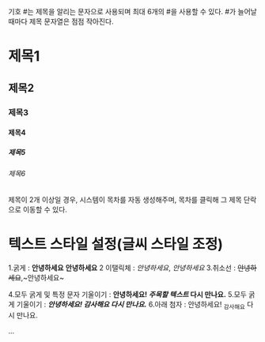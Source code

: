 기호 #는 제목을 알리는 문자으로 사용되며 최대 6개의 #을 사용할 수 있다.
#가 늘어날때마다 제목 문자열은 점점 작아진다.

# 제목1
## 제목2
### 제목3
#### 제목4
##### 제목5
###### 제목6

제목이 2개 이상일 경우, 시스템이 목차를 자동 생성해주며, 목차를 클릭해 그 제목 단락으로 이동할 수 있다.

# 텍스트 스타일 설정(글씨 스타일 조정)
1.굵게 : **안녕하세요** __안녕하세요__
2 이탤릭체 : *안녕하세요*, _안녕하세요_
3.취소선 : ~~안녕하세요~~,~안녕하세요~

4.모두 굵게 및 특정 문자 기울이기 : **안녕하세요! _주목할 텍스트_ 다시 만나요.**
5.모두 굵게 기울이기 : ***안녕하세요! 감사해요 다시 만나요.***
6.아래 첨자 : 안녕하세요! <sub>감사해요</sub> 다시 만나요.

...
